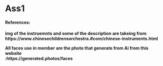 # Ass1
<h4>References:<h4>
<p>img of the instruemnts and some of the description are takeing from https://www.chinesechildrensorchestra.#com/chinese-instruments.html<p>
<p>All faces use in member are the photo that generate from Ai from this website<br>
    :https://generated.photos/faces<p>